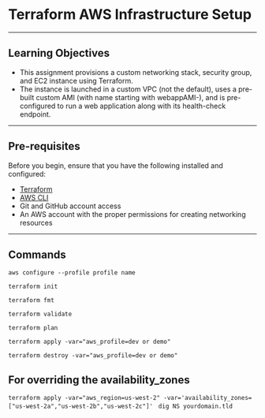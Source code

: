 # Terraform AWS Infrastructure Setup


---

## Learning Objectives

- This assignment provisions a custom networking stack, security group, and EC2 instance using Terraform.
- The instance is launched in a custom VPC (not the default), uses a pre-built custom AMI (with name starting with webappAMI-), and is pre-configured to run a web application along with its health-check endpoint.

---

## Pre-requisites

Before you begin, ensure that you have the following installed and configured:
- [Terraform](https://www.terraform.io/downloads.html)
- [AWS CLI](https://docs.aws.amazon.com/cli/latest/userguide/getting-started-install.html)
- Git and GitHub account access
- An AWS account with the proper permissions for creating networking resources

---

## Commands 

   `aws configure --profile profile name`

   `terraform init`

   `terraform fmt`

   `terraform validate`

   `terraform plan`

   `terraform apply -var="aws_profile=dev or demo"`

   `terraform destroy -var="aws_profile=dev or demo"`


## For overriding the availability_zones

`terraform apply -var="aws_region=us-west-2" -var='availability_zones=["us-west-2a","us-west-2b","us-west-2c"]'
`
`dig NS yourdomain.tld`
